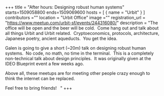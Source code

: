 +++
title = "After hours: Designing robust human systems"
starts=1509058800
ends=1509069600
hosts = [
      { name = "Urbit" }
]
contributors =""
location = "Urbit Office"
image =""
registration_url = "https://www.meetup.com/urbit-sf/events/244316080/"
description = "The office will be open and the beer will be cold.  Come hang out and talk about all things Urbit and Urbit related.  Cryptoeconomics, protocols, architecture, Japanese poetry, ancient aqueducts.  You get the idea.

Galen is going to give a short (~20m) talk on designing robust human systems.  No code, no math, no time in the terminal.  This is a completely non-technical talk about design principles.  It was originally given at the IDEO Blueprint event a few weeks ago.  

Above all, these meetups are for meeting other people crazy enough to think the internet can be replaced.  

Feel free to bring friends!   "
+++